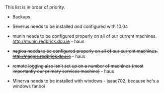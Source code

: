This list is in order of priority.

- Backups.

- Severus needs to be installed *and* configured with 10.04

- munin needs to be configured properly on all of our current machines. http://munin.redbrick.dcu.ie - haus 

- ~~nagios needs to be configured properly on all of our current machines. http://nagios.redbrick.dcu.ie~~ - haus 

- ~~remote logging also isn't set up on a number of machines (most importantly our primary services machine)~~ - haus

- Minerva needs to be installed with windows - isaac702, because he's a windows fanboi

